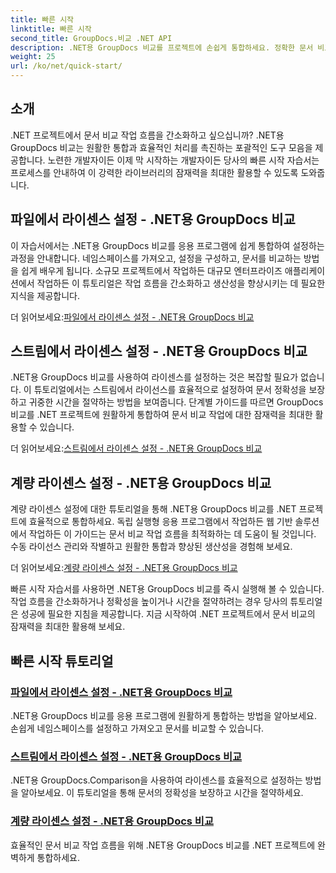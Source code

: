 ```yaml
---
title: 빠른 시작
linktitle: 빠른 시작
second_title: GroupDocs.비교 .NET API
description: .NET용 GroupDocs 비교를 프로젝트에 손쉽게 통합하세요. 정확한 문서 비교 워크플로를 위한 효율적인 라이선스 설정 방법을 알아보세요.
weight: 25
url: /ko/net/quick-start/
---
```


## 소개

.NET 프로젝트에서 문서 비교 작업 흐름을 간소화하고 싶으십니까? .NET용 GroupDocs 비교는 원활한 통합과 효율적인 처리를 촉진하는 포괄적인 도구 모음을 제공합니다. 노련한 개발자이든 이제 막 시작하는 개발자이든 당사의 빠른 시작 자습서는 프로세스를 안내하여 이 강력한 라이브러리의 잠재력을 최대한 활용할 수 있도록 도와줍니다.

## 파일에서 라이센스 설정 - .NET용 GroupDocs 비교

이 자습서에서는 .NET용 GroupDocs 비교를 응용 프로그램에 쉽게 통합하여 설정하는 과정을 안내합니다. 네임스페이스를 가져오고, 설정을 구성하고, 문서를 비교하는 방법을 쉽게 배우게 됩니다. 소규모 프로젝트에서 작업하든 대규모 엔터프라이즈 애플리케이션에서 작업하든 이 튜토리얼은 작업 흐름을 간소화하고 생산성을 향상시키는 데 필요한 지식을 제공합니다.

 더 읽어보세요:[파일에서 라이센스 설정 - .NET용 GroupDocs 비교](./set-license-from-file/)

## 스트림에서 라이센스 설정 - .NET용 GroupDocs 비교

.NET용 GroupDocs 비교를 사용하여 라이센스를 설정하는 것은 복잡할 필요가 없습니다. 이 튜토리얼에서는 스트림에서 라이선스를 효율적으로 설정하여 문서 정확성을 보장하고 귀중한 시간을 절약하는 방법을 보여줍니다. 단계별 가이드를 따르면 GroupDocs 비교를 .NET 프로젝트에 원활하게 통합하여 문서 비교 작업에 대한 잠재력을 최대한 활용할 수 있습니다.

 더 읽어보세요:[스트림에서 라이센스 설정 - .NET용 GroupDocs 비교](./set-license-from-stream/)

## 계량 라이센스 설정 - .NET용 GroupDocs 비교

계량 라이센스 설정에 대한 튜토리얼을 통해 .NET용 GroupDocs 비교를 .NET 프로젝트에 효율적으로 통합하세요. 독립 실행형 응용 프로그램에서 작업하든 웹 기반 솔루션에서 작업하든 이 가이드는 문서 비교 작업 흐름을 최적화하는 데 도움이 될 것입니다. 수동 라이선스 관리와 작별하고 원활한 통합과 향상된 생산성을 경험해 보세요.

 더 읽어보세요:[계량 라이센스 설정 - .NET용 GroupDocs 비교](./set-metered-license/)

빠른 시작 자습서를 사용하면 .NET용 GroupDocs 비교를 즉시 실행해 볼 수 있습니다. 작업 흐름을 간소화하거나 정확성을 높이거나 시간을 절약하려는 경우 당사의 튜토리얼은 성공에 필요한 지침을 제공합니다. 지금 시작하여 .NET 프로젝트에서 문서 비교의 잠재력을 최대한 활용해 보세요.
## 빠른 시작 튜토리얼
### [파일에서 라이센스 설정 - .NET용 GroupDocs 비교](./set-license-from-file/)
.NET용 GroupDocs 비교를 응용 프로그램에 원활하게 통합하는 방법을 알아보세요. 손쉽게 네임스페이스를 설정하고 가져오고 문서를 비교할 수 있습니다.
### [스트림에서 라이센스 설정 - .NET용 GroupDocs 비교](./set-license-from-stream/)
.NET용 GroupDocs.Comparison을 사용하여 라이센스를 효율적으로 설정하는 방법을 알아보세요. 이 튜토리얼을 통해 문서의 정확성을 보장하고 시간을 절약하세요.
### [계량 라이센스 설정 - .NET용 GroupDocs 비교](./set-metered-license/)
효율적인 문서 비교 작업 흐름을 위해 .NET용 GroupDocs 비교를 .NET 프로젝트에 완벽하게 통합하세요.